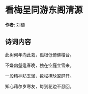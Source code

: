 # 看梅呈同游东阁清源

**作者**: 刘植

## 诗词内容

此树何年向此栽，孤根低倚佛楼台。

不嫌幽壑逢春晚，独在空庭立雪来。

一段精神肪玉润，数松掩映翠屏开。

知心藉尔岁寒友，每到花边不忍回。

